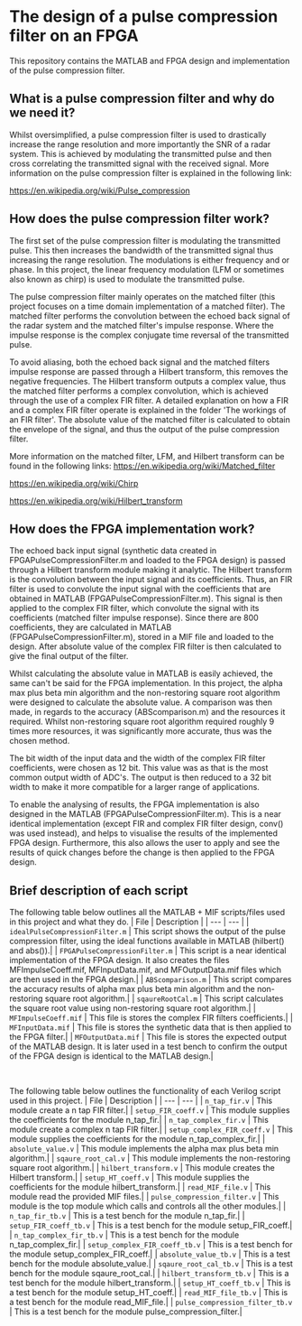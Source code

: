 # The design of a pulse compression filter on an FPGA
This repository contains the MATLAB and FPGA design and implementation of the pulse
compression filter.
&nbsp;

## What is a pulse compression filter and why do we need it?
Whilst oversimplified, a pulse compression filter is used to drastically increase the
range resolution and more importantly the SNR of a radar system. This is achieved by
modulating the transmitted pulse and then cross correlating the transmitted signal with
the received signal. More information on the pulse compression filter is explained in
the following link:

https://en.wikipedia.org/wiki/Pulse_compression


## How does the pulse compression filter work?
The first set of the pulse compression filter is modulating the transmitted pulse. This
then increases the bandwidth of the transmitted signal thus increasing the range resolution.
The modulations is either frequency and or phase. In this project, the linear frequency
modulation (LFM or sometimes also known as chirp) is used to modulate the transmitted pulse.

The pulse compression filter mainly operates on the matched filter (this project focuses on
a time domain implementation of a matched filter). The matched filter performs the convolution
between the echoed back signal of the radar system and the matched filter's impulse response.
Where the impulse response is the complex conjugate time reversal of the transmitted pulse.

To avoid aliasing, both the echoed back signal and the matched filters impulse response are
passed through a Hilbert transform, this removes the negative frequencies. The Hilbert
transform outputs a complex value, thus the matched filter performs a complex convolution,
which is achieved through the use of a complex FIR filter. A detailed explanation on how a
FIR and a complex FIR filter operate is explained in the folder 'The workings of an FIR filter'.
The absolute value of the matched filter is calculated to obtain the envelope of the signal, and
thus the output of the pulse compression filter.

More information on the matched filter, LFM, and Hilbert transform can be found in the following links:
https://en.wikipedia.org/wiki/Matched_filter

https://en.wikipedia.org/wiki/Chirp

https://en.wikipedia.org/wiki/Hilbert_transform

## How does the FPGA implementation work?
The echoed back input signal (synthetic data created in FPGAPulseCompressionFilter.m and loaded
to the FPGA design) is passed through a Hilbert transform module making it analytic.
The Hilbert transform is the convolution between the input signal and its coefficients. Thus,
an FIR filter is used to convolute the input signal with the coefficients that are obtained in
MATLAB (FPGAPulseCompressionFilter.m). This signal is then applied to the complex FIR filter, which
convolute the signal with its coefficients (matched filter impulse response). Since there are 800
coefficients, they are calculated in MATLAB (FPGAPulseCompressionFilter.m), stored in a MIF file and
loaded to the design. After absolute value of the complex FIR filter is then calculated to give the
final output of the filter.

Whilst calculating the absolute value in MATLAB is easily achieved, the same can't be said
for the FPGA implementation. In this project, the alpha max plus beta min algorithm and the
non-restoring square root algorithm were designed to calculate the absolute value. A comparison
was then made, in regards to the accuracy (ABScomparison.m) and the resources it required. Whilst
non-restoring square root algorithm required roughly 9 times more resources, it was significantly
more accurate, thus was the chosen method.

The bit width of the input data and the width of the complex FIR filter coefficients, were chosen as
12 bit. This value was as that is the most common output width of ADC's. The output is then reduced
to a 32 bit width to make it more compatible for a larger range of applications.

To enable the analysing of results, the FPGA implementation is also designed in the MATLAB
(FPGAPulseCompressionFilter.m). This is a near identical implementation (except FIR and complex FIR
filter design, conv() was used instead), and helps to visualise the results of the implemented
FPGA design. Furthermore, this also allows the user to apply and see the results of quick changes
before the change is then applied to the FPGA design.

## Brief description of each script
The following table below outlines all the MATLAB + MIF scripts/files used in this project and what they do.
| File | Description |
| ---  | --- |
| `idealPulseCompressionFilter.m` | This script shows the output of the pulse compression filter, using the ideal functions available in MATLAB (hilbert() and abs()).|
| `FPGAPulseCompressionFilter.m` | This script is a near identical implementation of the FPGA design. It also creates the files MFImpulseCoeff.mif, MFInputData.mif, and MFOutputData.mif files which are then used in the FPGA design.|
| `ABScomparison.m` | This script compares the accuracy results of alpha max plus beta min algorithm and the non-restoring square root algorithm.|
| `sqaureRootCal.m` | This script calculates the square root value using non-restoring square root algorithm.|
| `MFImpulseCoeff.mif` | This file is stores the complex FIR filters coefficients.|
| `MFInputData.mif` | This file is stores the synthetic data that is then applied to the FPGA filter.|
| `MFOutputData.mif` | This file is stores the expected output of the MATLAB design. It is later used in a test bench to confirm the output of the FPGA design is identical to the MATLAB design.|

&nbsp;
&nbsp;
&nbsp;
&nbsp;
&nbsp;

The following table below outlines the functionality of each Verilog script used in this project.
| File | Description |
| ---  | --- |
| `n_tap_fir.v` | This module create a n tap FIR filter.|
| `setup_FIR_coeff.v` | This module supplies the coefficients for the module n_tap_fir.|
| `n_tap_complex_fir.v` | This module create a complex n tap FIR filter.|
| `setup_complex_FIR_coeff.v` | This module supplies the coefficients for the module n_tap_complex_fir.|
| `absolute_value.v` | This module implements the alpha max plus beta min algorithm.|
| `sqaure_root_cal.v` | This module implements the non-restoring square root algorithm.|
| `hilbert_transform.v` | This module creates the Hilbert transform.|
| `setup_HT_coeff.v` | This module supplies the coefficients for the module hilbert_transform.|
| `read_MIF_file.v` | This module read the provided MIF files.|
| `pulse_compression_filter.v` | This module is the top module which calls and controls all the other modules.|
| `n_tap_fir_tb.v` | This is a test bench for the module n_tap_fir.|
| `setup_FIR_coeff_tb.v` | This is a test bench for the module setup_FIR_coeff.|
| `n_tap_complex_fir_tb.v` | This is a test bench for the module n_tap_complex_fir.|
| `setup_complex_FIR_coeff_tb.v` | This is a test bench for the module setup_complex_FIR_coeff.|
| `absolute_value_tb.v` | This is a test bench for the module absolute_value.|
| `sqaure_root_cal_tb.v` | This is a test bench for the module sqaure_root_cal.|
| `hilbert_transform_tb.v` | This is a test bench for the module hilbert_transform.|
| `setup_HT_coeff_tb.v` | This is a test bench for the module setup_HT_coeff.|
| `read_MIF_file_tb.v` | This is a test bench for the module read_MIF_file.|
| `pulse_compression_filter_tb.v` | This is a test bench for the module pulse_compression_filter.|
